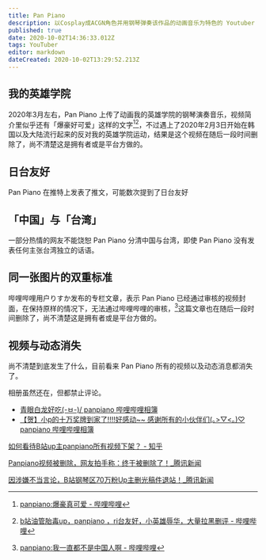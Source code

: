 ```yaml
---
title: Pan Piano
description: 以Cosplay成ACGN角色并用钢琴弹奏该作品的动画音乐为特色的 Youtuber
published: true
date: 2020-10-02T14:36:33.012Z
tags: YouTuber
editor: markdown
dateCreated: 2020-10-02T13:29:52.213Z
---
```


## 我的英雄学院

2020年3月左右，Pan Piano 上传了动画我的英雄学院的钢琴演奏音乐，视频简介里似乎还有「爆豪好可爱」这样的文字[^pFwPe][^peCTQ]，不过遇上了2020年2月3日开始在韩国以及大陆流行起来的反对我的英雄学院运动，结果是这个视频在随后一段时间删除了，尚不清楚这是拥有者或是平台方做的。

[^pFwPe]: [panpiano:爆豪真可爱 - 哔哩哔哩](https://archive.vn/pFwPe "https://www.bilibili.com/read/cv5353312/")
[^peCTQ]: [b站油管胎毒up，panpiano ，ri台友好，小英雄辱华，大量拉黑删评 - 哔哩哔哩](https://archive.vn/peCTQ "https://www.bilibili.com/read/cv6478708/")

## 日台友好

Pan Piano 在推特上发表了推文，可能数次提到了日台友好

## 「中国」与「台湾」

一部分热情的网友不能饶恕 Pan Piano 分清中国与台湾，即使 Pan Piano 没有发表任何主张台湾独立的话语。

## 同一张图片的双重标准

哔哩哔哩用户りすか发布的专栏文章，表示 Pan Piano 已经通过审核的视频封面，在保持原样的情况下，无法通过哔哩哔哩的审核，[^VfUy7]这篇文章也在随后一段时间删除了，尚不清楚这是拥有者或是平台方做的。

[^VfUy7]: [panpiano:我一直都不是中国人啊 - 哔哩哔哩](https://archive.vn/VfUy7 "https://www.bilibili.com/read/cv6197010")

## 视频与动态消失

尚不清楚到底发生了什么，目前看来 Pan Piano 所有的视频以及动态消息都消失了。

相册虽然还在，但都禁止评论。

+ [青眼白龙好吃\(-ㅂ-)/ panpiano 哔哩哔哩相簿](https://archive.vn/Wtjsp "https://h.bilibili.com/81458699")
+ [【贺】小p的十万奖牌到家了!!!!好感动~~ 感谢所有的小伙伴们(｡>▽<｡)♡ panpiano 哔哩哔哩相簿](https://archive.vn/0WGzx "https://h.bilibili.com/21546631")

[如何看待B站up主panpiano所有视频下架？ - 知乎](https://web.archive.org/web/20201002135512/https://www.zhihu.com/question/420314777)

[Panpiano视频被删除，网友拍手称：终于被删除了！_腾讯新闻](https://web.archive.org/web/20201002124907/https://new.qq.com/omn/20200913/20200913A00LK300.html)

[因涉嫌不当言论，B站钢琴区70万粉Up主删光稿件退站！_腾讯新闻](https://web.archive.org/web/20201002125013/https://new.qq.com/rain/a/20200911A0I4UN00)

<!--
[Re: [閒聊] panpiano對岸開燒？ - c_chat | PTT動漫區](https://web.archive.org/web/20201002140033/https://pttcomic.com/c_chat/M.1590521275.A.460.html)
[Re: [閒聊] panpiano對岸開燒？ - C_Chat | PTT Web](https://web.archive.org/web/20201002140033/https://pttweb.tw/s/gi79U)
[如何看待up主panpiano大火后所引发的关于支持《我的英雄学院》的争议？是否为水军有意为之？ - 知乎](https://web.archive.org/web/20201002135441/https://www.zhihu.com/question/397805036)
[如何看待up主panpiano大火后所引发的关于支持《我的英雄学院》的争议？是否为水军有意为之？ - 知乎](https://archive.is/HcLhc)
[超 "兇" 鋼琴 Youtuber 遭批台獨！竟引發中國鄉民倒戈相挺、直呼「眾所皆知，衣服越少防禦越高」！ - COOL-STYLE 潮流生活網](https://web.archive.org/web/20201002134117/https://www.cool-style.com.tw/wd2/archives/526235)
[如何评价B站up panpiano？ - 知乎](https://web.archive.org/web/20201002142326/https://www.zhihu.com/question/382596290)
[【情報】對岸開燒「Pan Piano」辱華　舉報者卻被Bilibili網友嗆爆：想看奶就閉嘴 @場外休憩區 哈啦板 - 巴哈姆特](https://web.archive.org/web/20201002141529/https://forum.gamer.com.tw/C.php?bsn=60076&snA=5732889)
[本想大聲斥責Pan Piano　Bilibili董事長「忍不住訂閱她」　網笑：辱華變乳滑 | 胖丁呷麵 | 鍵盤大檸檬 | ETtoday新聞雲](https://web.archive.org/web/20200620160534/https://www.ettoday.net/dalemon/post/50614)
[對岸開燒「Pan Piano」辱華　舉報者卻被Bilibili網友嗆爆：想看奶就閉嘴 | 胖丁呷麵 | 鍵盤大檸檬 | ETtoday新聞雲](https://web.archive.org/web/20200826022235/https://www.ettoday.net/dalemon/post/50458)

[Pan Piano 粉丝言论收集 一](https://web.archive.org/web/20201002140546/http://peco-img.uc.cn/image/humor/unk/ugc/Y2NDA4NgMTA5OTc/fb1db03c27410ccdaf5df370a42bf6ad?uid=humor&ts=1596354947294&sign=00d9f85748902b015d0d412f1a39e231)
[Pan Piano 粉丝言论收集 二](https://web.archive.org/web/20201002140543/http://peco-img.uc.cn/image/humor/unk/ugc/Y2NDA4NgMTA5OTc/982c63d0c4a0128767f50101914dd7cf?uid=humor&ts=1598512831439&sign=d1412b3f0013d7b4b65b8167249de899)

-->
